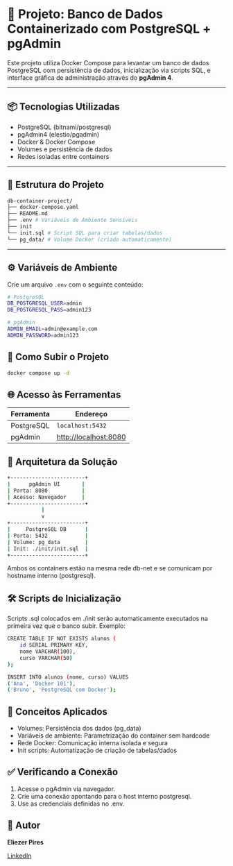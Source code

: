 # 🐘 Projeto: Banco de Dados Containerizado com PostgreSQL + pgAdmin

Este projeto utiliza Docker Compose para levantar um banco de dados PostgreSQL com persistência de dados, inicialização via scripts SQL, e interface gráfica de administração através do **pgAdmin 4**.

---

## 📦 Tecnologias Utilizadas

- PostgreSQL (bitnami/postgresql)
- pgAdmin4 (elestio/pgadmin)
- Docker & Docker Compose
- Volumes e persistência de dados
- Redes isoladas entre containers

---

## 📁 Estrutura do Projeto

````bash
db-container-project/
├── docker-compose.yaml
├── README.md
├── .env # Variáveis de Ambiente Sensíveis
├── init
└── init.sql # Script SQL para criar tabelas/dados
└── pg_data/ # Volume Docker (criado automaticamente)
````

---

## ⚙️ Variáveis de Ambiente

Crie um arquivo `.env` com o seguinte conteúdo:

```bash
# PostgreSQL
DB_POSTGRESQL_USER=admin
DB_POSTGRESQL_PASS=admin123

# pgAdmin
ADMIN_EMAIL=admin@example.com
ADMIN_PASSWORD=admin123

```

## 🚀 Como Subir o Projeto

````bash
docker compose up -d
````

## 🌐 Acesso às Ferramentas

| Ferramenta | Endereço                                       |
| ---------- | ---------------------------------------------- |
| PostgreSQL | `localhost:5432`                               |
| pgAdmin    | [http://localhost:8080](http://localhost:8080) |

## 📡 Arquitetura da Solução

````bash
+------------------------+
|      pgAdmin UI       |
| Porta: 8080           |
| Acesso: Navegador     |
+------------------------+
           |
           v
+------------------------+
|     PostgreSQL DB      |
| Porta: 5432            |
| Volume: pg_data        |
| Init: ./init/init.sql  |
+------------------------+
````
Ambos os containers estão na mesma rede db-net e se comunicam por hostname interno (postgresql).

## 🛠️ Scripts de Inicialização
Scripts .sql colocados em ./init serão automaticamente executados na primeira vez que o banco subir. Exemplo:
````bash
CREATE TABLE IF NOT EXISTS alunos (
    id SERIAL PRIMARY KEY,
    nome VARCHAR(100),
    curso VARCHAR(50)
);

INSERT INTO alunos (nome, curso) VALUES
('Ana', 'Docker 101'),
('Bruno', 'PostgreSQL com Docker');
````

## 🧠 Conceitos Aplicados

- Volumes: Persistência dos dados (pg_data)
- Variáveis de ambiente: Parametrização do container sem hardcode
- Rede Docker: Comunicação interna isolada e segura
- Init scripts: Automatização de criação de tabelas/dados

## ✅ Verificando a Conexão

1. Acesse o pgAdmin via navegador.
2. Crie uma conexão apontando para o host interno postgresql.
3. Use as credenciais definidas no .env.

## 💼 Autor

**Eliezer Pires**  

[LinkedIn](https://www.linkedin.com/in/eliezer-pires-sre-devops-aws)

